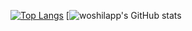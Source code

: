 [![Top Langs](https://github-readme-stats.vercel.app/api/top-langs/?username=woshilapp&theme=tokyonight)](https://github.com/woshilapp/github-readme-stats)
[![woshilapp's GitHub stats](https://github-readme-stats.vercel.app/api?username=woshilapp&show_icons=true&theme=tokyonight)
